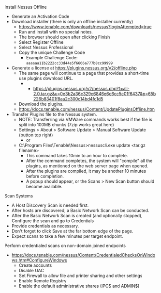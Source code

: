 Install Nessus Offline
- Generate an Activation Code
- Download installer (there is only an offline installer currently)
  - https://www.tenable.com/downloads/nessus?loginAttempted=true
  - Run and install with no special notes.
  - The browser should open after clicking Finish
  - Select Register Offline
  - Select Nessus Professional
  - Copy the unique Challenge Code
    - Example Challenge Code: `aaaaaa11b2222cc33d44e5f6666a777b8cc99999`
- Generate a license at https://plugins.nessus.org/v2/offline.php
  - The same page will continue to a page that provides a short-time use plugins download URL.
    - - https://plugins.nessus.org/v2/nessus.php?f=all-2.0.tar.gz&u=0e3b2a36c329c6846e6c6cc5c01f6437&p=65b226b83401f8aa2c300c14bd4fc1d5
  - Download the plugins.
  - https://docs.tenable.com/nessus/Content/UpdatePluginsOffline.htm
- Transfer Plugins file to the Nessus system.
  - NOTE: Transferring via VMWare commands works best if the file is split into 100MB chunks (7zip works great here)
  - Settings > About > Software Update > Manual Software Update (button top right)
    - or
  - C:\Program Files\Tenable\Nessus>nessuscli.exe update <tar.gz filename>
    - This command takes 10min to an hour to complete.
    - After the command completes, the system will "compile" all the plugins, as mentioned on the web server page when opened.
    - After the plugins are compiled, it may be another 10 minutes before completion.
    - A popup should appear, or the Scans > New Scan button should become available.


Scan Systems
- A Host Discovery Scan is needed first.
- After hosts are discovered, a Basic Network Scan can be conducted.
- After the Basic Network Scan is created (and optionally stopped), Configure the scan and go to Credentials
- Provide credentials as necessary.
- Don't forget to click Save at the far bottom edge of the page.
- Expect scans to take a few minutes per target endpoint.


Perform credentialed scans on non-domain joined endpoints
- https://docs.tenable.com/nessus/Content/CredentialedChecksOnWindows.htm#ConfigureWindows
  - Create accounts
  - Disable UAC
  - Set Firewall to allow file and printer sharing and other settings
  - Enable Remote Registry
  - Enable the default administrative shares (IPC$ and ADMIN$)

